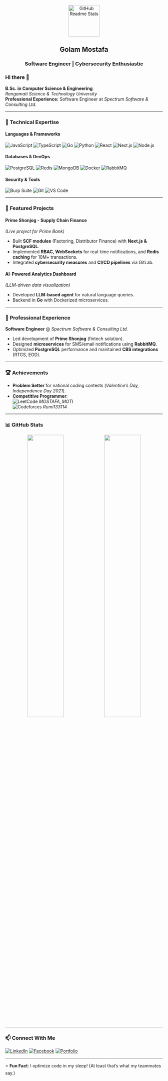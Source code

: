 <p align="center">
    <img width="100px" src="https://res.cloudinary.com/anuraghazra/image/upload/v1594908242/logo_ccswme.svg" align="center" alt="GitHub Readme Stats" />
    <h2 align="center">Golam Mostafa</h2>
    <h3 align="center">Software Engineer | Cybersecurity Enthusiastic</h3>
</p>

### Hi there 👋

**B.Sc. in Computer Science & Engineering**  
*Rangamati Science & Technology University*  
**Professional Experience:** Software Engineer at *Spectrum Software & Consulting Ltd.*

---

### 🔧 **Technical Expertise**

#### **Languages & Frameworks**
![JavaScript](https://img.shields.io/badge/-JavaScript-F7DF1E?style=flat&logo=javascript&logoColor=black)
![TypeScript](https://img.shields.io/badge/-TypeScript-3178C6?style=flat&logo=typescript&logoColor=white)
![Go](https://img.shields.io/badge/-Go-00ADD8?style=flat&logo=go&logoColor=white)
![Python](https://img.shields.io/badge/-Python-3776AB?style=flat&logo=python&logoColor=white)
![React](https://img.shields.io/badge/-React-61DAFB?style=flat&logo=react&logoColor=black)
![Next.js](https://img.shields.io/badge/-Next.js-000000?style=flat&logo=next.js&logoColor=white)
![Node.js](https://img.shields.io/badge/-Node.js-339933?style=flat&logo=node.js&logoColor=white)

#### **Databases & DevOps**
![PostgreSQL](https://img.shields.io/badge/-PostgreSQL-4169E1?style=flat&logo=postgresql&logoColor=white)
![Redis](https://img.shields.io/badge/-Redis-DC382D?style=flat&logo=redis&logoColor=white)
![MongoDB](https://img.shields.io/badge/-MongoDB-47A248?style=flat&logo=mongodb&logoColor=white)
![Docker](https://img.shields.io/badge/-Docker-2496ED?style=flat&logo=docker&logoColor=white)
![RabbitMQ](https://img.shields.io/badge/-RabbitMQ-FF6600?style=flat&logo=rabbitmq&logoColor=white)

#### **Security & Tools**
![Burp Suite](https://img.shields.io/badge/-Burp_Suite-000000?style=flat&logo=burp-suite&logoColor=white)
![Git](https://img.shields.io/badge/-Git-F05032?style=flat&logo=git&logoColor=white)
![VS Code](https://img.shields.io/badge/-VS_Code-007ACC?style=flat&logo=visual-studio-code&logoColor=white)

---

### 🚀 **Featured Projects**

#### **Prime Shonjog - Supply Chain Finance**  
*(Live project for Prime Bank)*  
- Built **SCF modules** (Factoring, Distributor Finance) with **Next.js & PostgreSQL**.  
- Implemented **RBAC, WebSockets** for real-time notifications, and **Redis caching** for 10M+ transactions.  
- Integrated **cybersecurity measures** and **CI/CD pipelines** via GitLab.  

#### **AI-Powered Analytics Dashboard**  
*(LLM-driven data visualization)*  
- Developed **LLM-based agent** for natural language queries.  
- Backend in **Go** with Dockerized microservices.  

---

### 💼 **Professional Experience**  
**Software Engineer** @ *Spectrum Software & Consulting Ltd.*  
- Led development of **Prime Shonjog** (fintech solution).  
- Designed **microservices** for SMS/email notifications using **RabbitMQ**.  
- Optimized **PostgreSQL** performance and maintained **CBS integrations** (RTGS, EOD).  

---

### 🏆 **Achievements**  
- **Problem Setter** for national coding contests (*Valentine’s Day, Independence Day 2021*).  
- **Competitive Programmer**:  
  ![LeetCode](https://img.shields.io/badge/-LeetCode-FFA116?style=flat&logo=leetcode&logoColor=black) *MOSTAFA_MOTI*  
  ![Codeforces](https://img.shields.io/badge/-Codeforces-1F8ACB?style=flat&logo=codeforces&logoColor=white) *Rumi133114*  

---

### 📊 **GitHub Stats**  
<p align="center">
    <img width="48%" src="https://github-readme-stats.vercel.app/api?username=golammostafa13&show_icons=true&theme=tokyonight" />
    <img width="48%" src="https://github-readme-stats.vercel.app/api/top-langs/?username=golammostafa13&layout=compact&theme=tokyonight" />
</p>

---

### 📫 **Connect With Me**  
[![LinkedIn](https://img.shields.io/badge/-LinkedIn-0A66C2?style=for-the-badge&logo=linkedin&logoColor=white)](https://www.linkedin.com/in/golam-mostafa-09b7811b7/)
[![Facebook](https://img.shields.io/badge/-Facebook-1877F2?style=for-the-badge&logo=facebook&logoColor=white)](https://www.facebook.com/webDevMostafa)
[![Portfolio](https://img.shields.io/badge/-Portfolio-000000?style=for-the-badge&logo=google-chrome&logoColor=white)](https://portfolio-gamma-eight-69.vercel.app/)

---

⭐ **Fun Fact**: I optimize code in my sleep! (At least that’s what my teammates say.)
